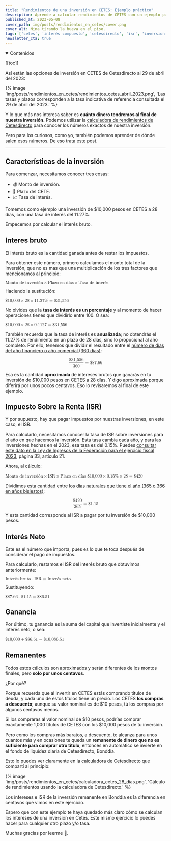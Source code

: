 ```yaml
---
title: "Rendimientos de una inversión en CETES: Ejemplo práctico"
description: Aprende a calcular rendimientos de CETES con un ejemplo paso a paso. Descubre cómo obtener el interés neto y ganancia real en una inversión de $10,000 pesos en CETES a 28 días.
published_at: 2023-05-08
cover_path: img/posts/rendimientos_en_cetes/cover.png
cover_alt: Nina tirando la hueva en el piso.
tags: ['cetes', 'interés compuesto', 'cetesdirecto', 'isr', 'inversion']
newsletter_cta: true
---
```


<details open>
  <summary>
    Contenidos
  </summary>

  [[toc]]

</details>

Así están las opciones de inversión en CETES de Cetesdirecto al 29 de abril del 2023:

{% image 'img/posts/rendimientos_en_cetes/rendimientos_cetes_abril_2023.png', 'Las tasas y plazos corresponden a la tasa indicativa de referencia consultada el 29 de abril del 2023.' %}

Y lo que más nos interesa saber es **cuánto dinero tendremos al final de nuestra inversión.** Podemos utilizar la [calculadora de rendimientos de Cetesdirecto](https://www.cetesdirecto.com/calculadoras/cetes?method=init) para conocer los números exactos de nuestra inversión.

Pero para los curiosos, como yo, también podemos aprender de dónde salen esos números. De eso trata este post.  

***

## Características de la inversión

Para comenzar, necesitamos conocer tres cosas:
- 💰 Monto de inversión.
- 📅 Plazo del CETE.
- 📈 Tasa de interés.

Tomemos como ejemplo una inversión de $10,000 pesos en CETES a 28 días, con una tasa de interés del 11.27%. 

Empecemos por calcular el interés bruto.

## Interes bruto

El interés bruto es la cantidad ganada <span class="annotated">antes de restar los impuestos.<span>

Para obtener este número, primero calculamos el monto total de la inversión, que no es mas que una multiplicación de los tres factores que mencionamos al principio:

<math>
  <mrow>
    <mi>Monto de inversión</mi>
    <mo class="font-bold text-accent-500 dark:text-accent-dark-500">&#x00D7;</mo>
    <mi>Plazo en días</mi>
    <mo class="font-bold text-accent-500 dark:text-accent-dark-500">&#x00D7;</mo>
    <mi>Tasa de interés</mi>
  </mrow>
</math>

Haciendo la sustitución:

<math>
  <mrow>
    <mtext>$</mtext>
    <mn>10,000</mn>
    <mo class="font-bold text-accent-500 dark:text-accent-dark-500">&#x00D7;</mo>
    <mn>28</mn>
    <mo class="font-bold text-accent-500 dark:text-accent-dark-500">&#x00D7;</mo>
    <mrow>
      <mn>11.27</mn>
      <mo>%</mo>
    </mrow>
    <mo>=</mo>
    <mtext>$</mtext>
    <mn>31,556</mn>
  </mrow>
</math>

No olvides que la **tasa de interés es un porcentaje** y al momento de hacer operaciones tienes que dividirlo entre 100. O sea:

<math>
  <mrow>
    <mtext>$</mtext>
    <mn>10,000</mn>
    <mo class="font-bold text-accent-500 dark:text-accent-dark-500">&#x00D7;</mo>
    <mn>28</mn>
    <mo class="font-bold text-accent-500 dark:text-accent-dark-500">&#x00D7;</mo>
    <mrow>
      <mn>0.1127</mn>
    </mrow>
    <mo>=</mo>
    <mtext>$</mtext>
    <mn>31,556</mn>
  </mrow>
</math>

También recuerda que la tasa de interés es **anualizada**; no obtendrás el 11.27% de rendimiento en un plazo de 28 días, sino lo propocional al año completo. Por ello, tenemos que dividir el resultado entre el [número de días del año financiero o año comercial (360 días)](https://es.wikipedia.org/wiki/A%C3%B1o_comercial):

<math display="block">
  <mrow>
    <mfrac linethickness="1">
      <mrow>
        <mtext>$</mtext>
        <mn>31,556</mn>
      </mrow>
      <mrow>
        <mn>360</mn>
      </mrow>
    </mfrac>
    <mo>=</mo>
    <mtext>$</mtext>
    <mn>87.66</mn>
  </mrow>
</math>

Esa es la cantidad **aproximada** de intereses brutos que ganarás en tu inversión de $10,000 pesos en CETES a 28 días. Y digo aproximada porque diferirá por unos pocos centavos. Eso lo revisaremos al final de este ejemplo.

## Impuesto Sobre la Renta (ISR)

Y por supuesto, hay que pagar impuestos por nuestras inversiones, en este caso, el ISR.

Para calcularlo, necesitamos conocer la tasa de ISR sobre inversiones para el año en que hacemos la inversión. Esta tasa cambia cada año, y para las inversiones hechas en el 2023, esa <span class="annotated">tasa es del 0.15%</span>. Puedes [consultar este dato en la Ley de Ingresos de la Federación para el ejercicio fiscal 2023](https://www.diputados.gob.mx/LeyesBiblio/pdf/LIF_2023.pdf), página 33, artículo 21.

Ahora, al cálculo:

<math>
  <mrow>
    <mi>Monto de inversión</mi>
    <mo class="font-bold text-accent-500 dark:text-accent-dark-500">&#x00D7;</mo>
    <mi>ISR</mi>
    <mo class="font-bold text-accent-500 dark:text-accent-dark-500">&#x00D7;</mo>
    <mi>Plazo en días</mi>
  </mrow>
</math>

<math>
  <mrow>
    <mtext>$</mtext>
    <mn>10,000</mn>
    <mo class="font-bold text-accent-500 dark:text-accent-dark-500">&#x00D7;</mo>
    <mrow>
      <mn>0.15</mn>
      <mo>%</mo>
    </mrow>
    <mo class="font-bold text-accent-500 dark:text-accent-dark-500">&#x00D7;</mo>    
    <mn>28</mn>
    <mo>=</mo>
    <mtext>$</mtext>
    <mn>420</mn>
  </mrow>
</math>

Dividimos esta cantidad entre los [días naturales que tiene el año (365 o 366 en años bisiestos)](https://es.wikipedia.org/wiki/A%C3%B1o_natural):

<math display="block">
  <mrow>
    <mfrac linethickness="1">
      <mrow>
        <mtext>$</mtext>
        <mn>420</mn>
      </mrow>
      <mrow>
        <mn>365</mn>
      </mrow>
    </mfrac>
    <mo>=</mo>
    <mtext>$</mtext>
    <mn>1.15</mn>
  </mrow>
</math>

Y esta cantidad corresponde al ISR a pagar por tu inversión de $10,000 pesos.

## Interés Neto

Este es el número que importa, pues es lo que te toca después de considerar el pago de impuestos.

Para calcularlo, restamos el ISR del interés bruto que obtuvimos anteriormente:

<math>
  <mrow>
    <mi>Interés bruto</mi>
    <mo class="font-bold text-accent-500 dark:text-accent-dark-500">-</mo>
    <mi>ISR</mi>
    <mo>=</mo>
    <mi>Interés neto</mi>
  </mrow>
</math>

Sustituyendo:

<math>
  <mrow>
    <mrow>
      <mtext>$</mtext>
      <mn>87.66</mn>
    </mrow> 
    <mo class="font-bold text-accent-500 dark:text-accent-dark-500">-</mo>
    <mrow>
      <mtext>$</mtext>
      <mn>1.15</mn>
    </mrow> 
    <mo>=</mo>
    <mrow>
      <mtext>$</mtext>
      <mn>86.51</mn>
    </mrow>
  </mrow>
</math>

## Ganancia

Por último, tu ganancia es la suma del capital que invertiste inicialmente y el interés neto, o sea:

<math>
  <mrow>
    <mrow>
      <mtext>$</mtext>
      <mn>10,000</mn>
    </mrow> 
    <mo class="font-bold text-accent-500 dark:text-accent-dark-500">+</mo>
    <mrow>
      <mtext>$</mtext>
      <mn>86.51</mn>
    </mrow> 
    <mo>=</mo>
    <mrow>
      <mn><span class="annotated">$10,086.51</span></mn>
    </mrow>
  </mrow>
</math>

## Remanentes

Todos estos cálculos son aproximados y serán diferentes de los montos finales, pero **solo por unos centavos**.

¿Por qué? 

Porque recuerda que al invertir en CETES estás comprando títulos de deuda, y cada uno de estos títulos tiene un precio. Los CETES **los compras a descuento**; aunque su valor nominal es de $10 pesos, tú los compras por algunos centavos menos. 

Si los compraras al valor nominal de $10 pesos, podrías comprar exactamente 1,000 títulos de CETES con los $10,000 pesos de tu inversión. 

Pero como los compras más baratos, a descuento, te alcanza para unos cuantos más y en ocasiones te queda un **remanente de dinero que no es suficiente para comprar otro título**, entonces en automático se invierte en el fondo de liquidez diaria de Cetesdirecto, Bonddia.

Esto lo puedes ver claramente en la calculadora de Cetesdirecto que compartí al principio:

{% image 'img/posts/rendimientos_en_cetes/calculadora_cetes_28_dias.png', 'Cálculo de rendimientos usando la calculadora de Cetesdirecto.' %}

Los intereses e ISR de la inversión remanente en Bonddia es la diferencia en centavos que vimos en este ejercicio.

Espero que con este ejemplo te haya quedado más claro cómo se calculan los intereses de una inversión en Cetes. Este mismo ejercicio lo puedes hacer para cualquier otro plazo y/o tasa.

Muchas gracias por leerme 💜.